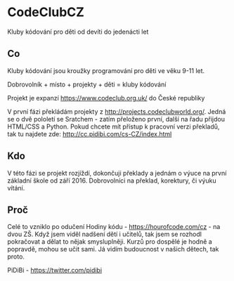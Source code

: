 # CodeClubCZ
Kluby kódování pro děti od devíti do jedenácti let

## Co

Kluby kódování jsou kroužky programování pro děti ve věku 9-11 let.

Dobrovolník + místo + projekty + děti = kluby kódování

Projekt je expanzí https://www.codeclub.org.uk/ do České republiky

V první fázi překládám projekty z http://projects.codeclubworld.org/. Jedná se o dvě pololetí se Sratchem - zatím přeloženo první, další na řadu přijdou HTML/CSS a Python. Pokud chcete mít přístup k pracovní verzi překladů, tak tu najdete zde: http://cc.pidibi.com/cs-CZ/index.html

## Kdo

V této fázi se projekt rozjíždí, dokončuji překlady a jednám o výuce na první základní škole od září 2016. Dobrovolníci na překlad, korektury, či výuku vítání.

## Proč

Celé to vzniklo po odučení Hodiny kódu - https://hourofcode.com/cz - na dvou ZŠ. Když jsem viděl nadšení dětí i učitelů, tak jsem se rozhodl pokračovat a dělat to nějak smysluplněji. Kurzů pro dospělé je hodně a popravdě, mohou se učit sami. Já vidím budoucnost v našich dětech, tak proto.

PiDiBi - https://twitter.com/pidibi
